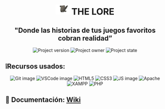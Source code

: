 <h1 align='center'><img width="50" src="icon.png">THE LORE</h1>
<h2 align='center'>"Donde las historias de tus juegos favoritos cobran realidad”</h2>

<p align='center'>
  <img alt='Project version' src='https://img.shields.io/badge/build-0.0-blue?style=flat-square&label=Version'/> <!-- Version del proyecto -->
  <img alt='Project owner' src='https://img.shields.io/badge/build-jserfra2809-magenta?style=flat-square&label=Dev'/> <!-- Creador del proyecto -->
  <img alt='Project state' src='https://img.shields.io/badge/build-En_Desarrollo-red?style=flat-square&label=Estado'/> <!-- Estado del proyecto -->
</p>

## ❕Recursos usados:

<p align='center'>
  <img alt='Git image' src='https://img.shields.io/badge/GIT-E44C30?style=for-the-badge&logo=git&logoColor=white'/>
  <img alt='VSCode image' src='https://img.shields.io/badge/VSCode-0078D4?style=for-the-badge&logo=visual%20studio%20code&logoColor=white'/>
  <img alt='HTML5' src='https://img.shields.io/badge/HTML5-E34F26?style=for-the-badge&logo=html5&logoColor=white'/>
  <img alt='CSS3' src='https://img.shields.io/badge/CSS3-1572B6?style=for-the-badge&logo=css3&logoColor=white'/>
  <img alt='JS image' src='https://img.shields.io/badge/JavaScript-323330?style=for-the-badge&logo=javascript&logoColor=F7DF1E'/>
  <img alt='Apache' src='https://img.shields.io/badge/Apache-D22128?style=for-the-badge&logo=Apache&logoColor=white'/>
  <img alt='XAMPP' src='https://img.shields.io/badge/Xampp-F37623?style=for-the-badge&logo=xampp&logoColor=white'/>
  <img alt='PHP' src='https://img.shields.io/badge/PHP-777BB4?style=for-the-badge&logo=php&logoColor=white'/>
  <!-- <img alt='Larabel' src='https://img.shields.io/badge/Laravel-FF2D20?style=for-the-badge&logo=laravel&logoColor=white'/> -->
  <!-- <img alt='' src='https://img.shields.io/badge/JavaScript-323330?style=for-the-badge&logo=javascript&logoColor=F7DF1E'/> -->
</p>

## 📖 Documentación:  <a href="https://github.com/jserfra2809/the-lore/wiki">Wiki</a>
